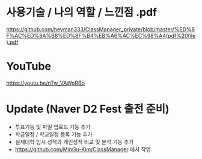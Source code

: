 사용기술 / 나의 역할 / 느낀점 .pdf
====
https://github.com/heyman333/ClassManager_private/blob/master/%ED%8F%AC%ED%8A%B8%ED%8F%B4%EB%A6%AC%EC%98%A4(pdf%20file).pdf  

YouTube
====
https://youtu.be/nTw_VAWpRBo



Update (Naver D2 Fest 출전 준비)   
====
* 투표기능 및 파일 업로드 기능 추가 
* 학급일정 / 학교일정 등록 기능 추가 
* 실제대학 입시 성적과 개인성적 비교 및 분석 기능 추가
* https://github.com/MinGu-Kim/ClassManager 에서 작업
